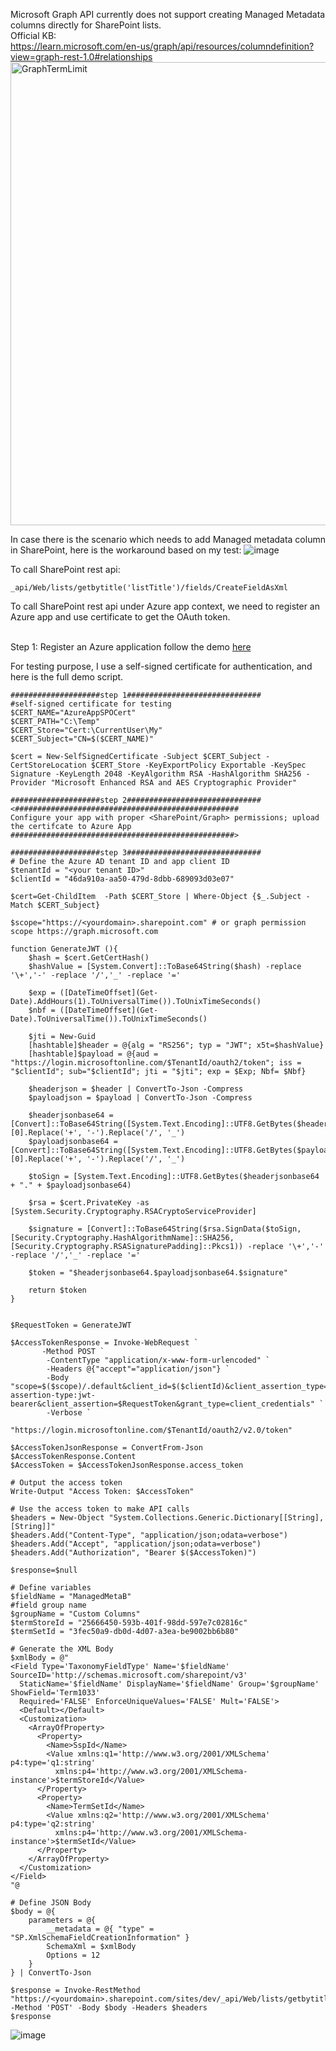 Microsoft Graph API currently does not support creating Managed Metadata columns directly for SharePoint lists.
<BR/>
Official KB: 
<BR/>
https://learn.microsoft.com/en-us/graph/api/resources/columndefinition?view=graph-rest-1.0#relationships
<img width="741" alt="GraphTermLimit" src="https://github.com/user-attachments/assets/25885d9d-03cf-469f-bfd0-8b8dd92dea18" />

In case there is the scenario which needs to add Managed metadata column in SharePoint, here is the workaround based on my test:
![image](https://github.com/user-attachments/assets/af5fabc2-8937-4d20-bc3a-1f5d33e43e0e)

To call SharePoint rest api:
```
_api/Web/lists/getbytitle('listTitle')/fields/CreateFieldAsXml
```

To call SharePoint rest api under Azure app context, we need to register an Azure app and use certificate to get the OAuth token.
<br/>
<br/>

Step 1:
Register an Azure application follow the demo [here](https://github.com/pnp/PnP-PowerShell/tree/master/Samples/SharePoint.ConnectUsingAppPermissions)

For testing purpose, I use a self-signed certificate for authentication, and here is the full demo script.
```
####################step 1##############################
#self-signed certificate for testing
$CERT_NAME="AzureAppSPOCert"
$CERT_PATH="C:\Temp"
$CERT_Store="Cert:\CurrentUser\My"
$CERT_Subject="CN=$($CERT_NAME)"
 
$cert = New-SelfSignedCertificate -Subject $CERT_Subject -CertStoreLocation $CERT_Store -KeyExportPolicy Exportable -KeySpec Signature -KeyLength 2048 -KeyAlgorithm RSA -HashAlgorithm SHA256 -Provider "Microsoft Enhanced RSA and AES Cryptographic Provider"

####################step 2##############################
<##################################################
Configure your app with proper <SharePoint/Graph> permissions; upload the certifcate to Azure App
##################################################>

####################step 3##############################
# Define the Azure AD tenant ID and app client ID
$tenantId = "<your tenant ID>"
$clientId = "46da910a-aa50-479d-8dbb-689093d03e07"

$cert=Get-ChildItem  -Path $CERT_Store | Where-Object {$_.Subject -Match $CERT_Subject}

$scope="https://<yourdomain>.sharepoint.com" # or graph permission scope https://graph.microsoft.com

function GenerateJWT (){
    $hash = $cert.GetCertHash()
    $hashValue = [System.Convert]::ToBase64String($hash) -replace '\+','-' -replace '/','_' -replace '='
 
    $exp = ([DateTimeOffset](Get-Date).AddHours(1).ToUniversalTime()).ToUnixTimeSeconds()
    $nbf = ([DateTimeOffset](Get-Date).ToUniversalTime()).ToUnixTimeSeconds()
 
    $jti = New-Guid
    [hashtable]$header = @{alg = "RS256"; typ = "JWT"; x5t=$hashValue}
    [hashtable]$payload = @{aud = "https://login.microsoftonline.com/$TenantId/oauth2/token"; iss = "$clientId"; sub="$clientId"; jti = "$jti"; exp = $Exp; Nbf= $Nbf}
 
    $headerjson = $header | ConvertTo-Json -Compress
    $payloadjson = $payload | ConvertTo-Json -Compress
 
    $headerjsonbase64 = [Convert]::ToBase64String([System.Text.Encoding]::UTF8.GetBytes($headerjson)).Split('=')[0].Replace('+', '-').Replace('/', '_')
    $payloadjsonbase64 = [Convert]::ToBase64String([System.Text.Encoding]::UTF8.GetBytes($payloadjson)).Split('=')[0].Replace('+', '-').Replace('/', '_')
 
    $toSign = [System.Text.Encoding]::UTF8.GetBytes($headerjsonbase64 + "." + $payloadjsonbase64)
 
    $rsa = $cert.PrivateKey -as [System.Security.Cryptography.RSACryptoServiceProvider]
 
    $signature = [Convert]::ToBase64String($rsa.SignData($toSign,[Security.Cryptography.HashAlgorithmName]::SHA256,[Security.Cryptography.RSASignaturePadding]::Pkcs1)) -replace '\+','-' -replace '/','_' -replace '='
 
    $token = "$headerjsonbase64.$payloadjsonbase64.$signature"
 
    return $token
}
 
 
$RequestToken = GenerateJWT
 
$AccessTokenResponse = Invoke-WebRequest `
       -Method POST `
        -ContentType "application/x-www-form-urlencoded" `
        -Headers @{"accept"="application/json"} `
        -Body "scope=$($scope)/.default&client_id=$($clientId)&client_assertion_type=urn:ietf:params:oauth:client-assertion-type:jwt-bearer&client_assertion=$RequestToken&grant_type=client_credentials" `
        -Verbose `
        "https://login.microsoftonline.com/$TenantId/oauth2/v2.0/token"
 
$AccessTokenJsonResponse = ConvertFrom-Json $AccessTokenResponse.Content
$AccessToken = $AccessTokenJsonResponse.access_token
 
# Output the access token
Write-Output "Access Token: $AccessToken"
 
# Use the access token to make API calls
$headers = New-Object "System.Collections.Generic.Dictionary[[String],[String]]"
$headers.Add("Content-Type", "application/json;odata=verbose")
$headers.Add("Accept", "application/json;odata=verbose")
$headers.Add("Authorization", "Bearer $($AccessToken)")
 
$response=$null

# Define variables
$fieldName = "ManagedMetaB"
#field group name
$groupName = "Custom Columns"
$termStoreId = "25666450-593b-401f-98dd-597e7c02816c"
$termSetId = "3fec50a9-db0d-4d07-a3ea-be9002bb6b80"

# Generate the XML Body
$xmlBody = @"
<Field Type='TaxonomyFieldType' Name='$fieldName' SourceID='http://schemas.microsoft.com/sharepoint/v3' 
  StaticName='$fieldName' DisplayName='$fieldName' Group='$groupName' ShowField='Term1033' 
  Required='FALSE' EnforceUniqueValues='FALSE' Mult='FALSE'>
  <Default></Default>
  <Customization>
    <ArrayOfProperty>
      <Property>
        <Name>SspId</Name>
        <Value xmlns:q1='http://www.w3.org/2001/XMLSchema' p4:type='q1:string' 
          xmlns:p4='http://www.w3.org/2001/XMLSchema-instance'>$termStoreId</Value>
      </Property>
      <Property>
        <Name>TermSetId</Name>
        <Value xmlns:q2='http://www.w3.org/2001/XMLSchema' p4:type='q2:string' 
          xmlns:p4='http://www.w3.org/2001/XMLSchema-instance'>$termSetId</Value>
      </Property>
    </ArrayOfProperty>
  </Customization>
</Field>
"@

# Define JSON Body
$body = @{
    parameters = @{
        __metadata = @{ "type" = "SP.XmlSchemaFieldCreationInformation" }
        SchemaXml = $xmlBody
        Options = 12
    }
} | ConvertTo-Json

$response = Invoke-RestMethod "https://<yourdomain>.sharepoint.com/sites/dev/_api/Web/lists/getbytitle('MetaList')/fields/CreateFieldAsXml" -Method 'POST' -Body $body -Headers $headers
$response

```
![image](https://github.com/user-attachments/assets/9dbe5af4-47cd-4de6-af71-ba2451fae108)
